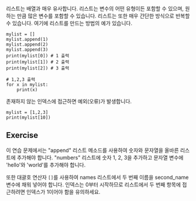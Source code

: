 리스트는 배열과 매우 유사합니다. 리스트는 변수의 어떤 유형이든 포함할 수 있으며, 원하는 만큼 많은 변수를 포함할 수 있습니다. 리스트는 또한 매우 간단한 방식으로 반복할 수 있습니다. 여기에 리스트를 만드는 방법의 예가 있습니다.

    mylist = []
    mylist.append(1)
    mylist.append(2)
    mylist.append(3)
    print(mylist[0]) # 1 출력
    print(mylist[1]) # 2 출력
    print(mylist[2]) # 3 출력

    # 1,2,3 출력
    for x in mylist:
        print(x)

존재하지 않는 인덱스에 접근하면 예외(오류)가 발생합니다.

    mylist = [1,2,3]
    print(mylist[10])

Exercise
--------

이 연습 문제에서는 "append" 리스트 메소드를 사용하여 숫자와 문자열을 올바른 리스트에 추가해야 합니다. "numbers" 리스트에 숫자 1, 2, 3을 추가하고 문자열 변수에 'hello'와 'world'를 추가해야 합니다.

또한 대괄호 연산자 `[]`를 사용하여 names 리스트에서 두 번째 이름을 second_name 변수에 채워 넣어야 합니다. 인덱스는 0부터 시작하므로 리스트에서 두 번째 항목에 접근하려면 인덱스가 1이어야 함을 유의하세요.